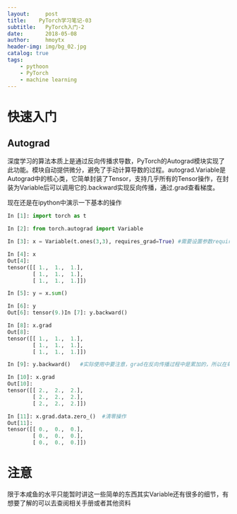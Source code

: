 ```yaml
---
layout:     post
title:    PyTorch学习笔记-03
subtitle:   PyTorch入门-2
date:       2018-05-08
author:     hmoytx
header-img: img/bg_02.jpg
catalog: true
tags:
    - pythoon
    - PyTorch 
    - machine learning
---
```


# 快速入门
## Autograd
深度学习的算法本质上是通过反向传播求导数，PyTorch的Autograd模块实现了此功能。模块自动提供微分，避免了手动计算导数的过程。autograd.Variable是Autograd中的核心类，它简单封装了Tensor，支持几乎所有的Tensor操作，在封装为Variable后可以调用它的.backward实现反向传播，通过.grad查看梯度。

现在还是在ipython中演示一下基本的操作
```python
In [1]: import torch as t

In [2]: from torch.autograd import Variable

In [3]: x = Variable(t.ones(3,3), requires_grad=True) #需要设置参数requires_grad为True，否则无法进行反向传播

In [4]: x
Out[4]:
tensor([[ 1.,  1.,  1.],
        [ 1.,  1.,  1.],
        [ 1.,  1.,  1.]])

In [5]: y = x.sum()

In [6]: y
Out[6]: tensor(9.)In [7]: y.backward()

In [8]: x.grad
Out[8]:
tensor([[ 1.,  1.,  1.],
        [ 1.,  1.,  1.],
        [ 1.,  1.,  1.]])

In [9]: y.backward()   #实际使用中要注意，grad在反向传播过程中是累加的，所以在每次运行反向传播，梯度都会累加之前的梯度，所以反向传播之前需要把梯度清零  

In [10]: x.grad
Out[10]:
tensor([[ 2.,  2.,  2.],
        [ 2.,  2.,  2.],
        [ 2.,  2.,  2.]])

In [11]: x.grad.data.zero_()  #清零操作
Out[11]:
tensor([[ 0.,  0.,  0.],
        [ 0.,  0.,  0.],
        [ 0.,  0.,  0.]])
```

# 注意
限于本咸鱼的水平只能暂时讲这一些简单的东西其实Variable还有很多的细节，有想要了解的可以去查阅相关手册或者其他资料